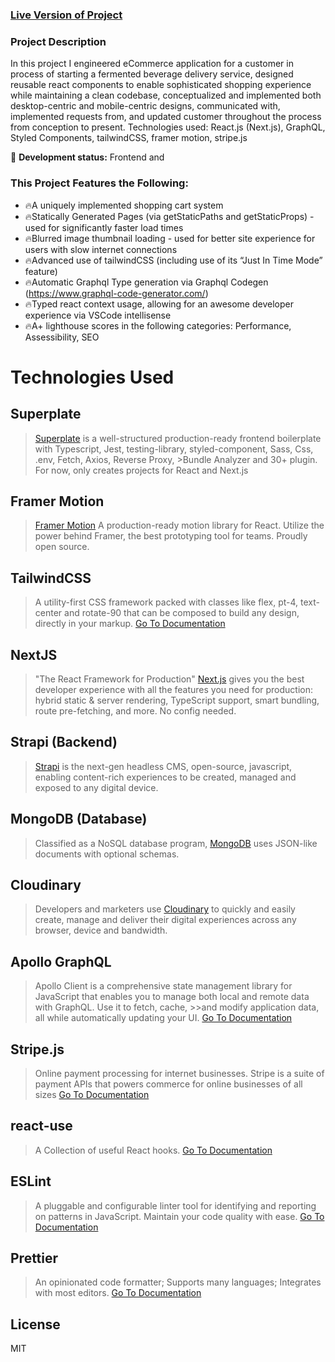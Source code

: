 
### [Live Version of Project](https://thehealthyfermentary.com)


### Project Description

In this project I engineered eCommerce application for a customer in process of starting a fermented beverage delivery service, designed reusable react components to enable sophisticated shopping experience while maintaining a clean codebase, conceptualized and implemented both desktop-centric and mobile-centric designs, communicated with, implemented requests from, and updated customer throughout the process from conception to present. Technologies used: React.js (Next.js), GraphQL, Styled Components, tailwindCSS, framer motion, stripe.js

🛑 **Development status:** Frontend and 

### This Project Features the Following:
- 🔥A uniquely implemented shopping cart system
- 🔥Statically Generated Pages (via getStaticPaths and getStaticProps) - used for significantly faster load times
- 🔥Blurred image thumbnail loading - used for better site experience for users with slow internet connections
- 🔥Advanced use of tailwindCSS (including use of its “Just In Time Mode” feature)
- 🔥Automatic Graphql Type generation via Graphql Codegen (https://www.graphql-code-generator.com/) 
- 🔥Typed react context usage, allowing for an awesome developer experience via VSCode intellisense 
- 🔥A+ lighthouse scores in the following categories: Performance, Assessibility, SEO

# Technologies Used

## Superplate

>[Superplate](https://github.com/pankod/superplate) is a well-structured production-ready frontend boilerplate with Typescript, Jest, testing-library, styled-component, Sass, Css, .env, Fetch, Axios, Reverse Proxy, >Bundle Analyzer and 30+ plugin. For now, only creates projects for React and Next.js

## Framer Motion 

>[Framer Motion](https://www.framer.com/motion/) A production-ready motion library for React. Utilize the power behind Framer, the best prototyping tool for teams. Proudly open source.

## TailwindCSS

>A utility-first CSS framework packed with classes like flex, pt-4, text-center and rotate-90 that can be composed to build any design, directly in your markup.
>[Go To Documentation](https://tailwindcss.com/docs)

## NextJS

> "The React Framework for Production" [Next.js](https://nextjs.org/) gives you the best developer experience with all the features you need for production: hybrid static & server rendering, TypeScript support, smart bundling, route pre-fetching, and more. No config needed.

## Strapi (Backend)

> [Strapi](Strapi.io) is the next-gen headless CMS, open-source, javascript, enabling content-rich experiences to be created, managed and exposed to any digital device.

## MongoDB (Database)

> Classified as a NoSQL database program, [MongoDB](https://www.mongodb.com/) uses JSON-like documents with optional schemas. 

## Cloudinary

> Developers and marketers use [Cloudinary](https://cloudinary.com/) to quickly and easily create, manage and deliver their digital experiences across any browser, device and bandwidth.


## Apollo GraphQL

>Apollo Client is a comprehensive state management library for JavaScript that enables you to manage both local and remote data with GraphQL. Use it to fetch, cache, >>and modify application data, all while automatically updating your UI.
>[Go To Documentation](https://www.apollographql.com/docs/react/)

## Stripe.js

>Online payment processing for internet businesses. Stripe is a suite of payment APIs that powers commerce for online businesses of all sizes
>[Go To Documentation](https://stripe.com/docs/js)



## react-use

>A Collection of useful React hooks.
>[Go To Documentation](https://github.com/streamich/react-use)


## ESLint

> A pluggable and configurable linter tool for identifying and reporting on patterns in JavaScript. Maintain your code quality with ease.
> [Go To Documentation](https://eslint.org/docs/user-guide/getting-started)


## Prettier

> An opinionated code formatter; Supports many languages; Integrates with most editors.
> [Go To Documentation](https://prettier.io/docs/en/index.html)





## License

MIT
